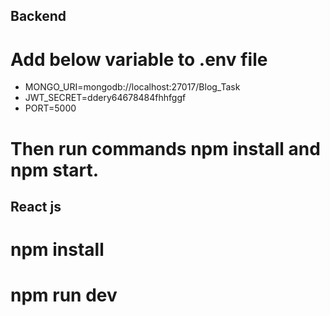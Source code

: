 ## Backend
# Add below variable to .env file
* MONGO_URI=mongodb://localhost:27017/Blog_Task
* JWT_SECRET=ddery64678484fhhfggf
* PORT=5000
# Then run commands npm install and npm start.

## React js
# npm install
# npm run dev

